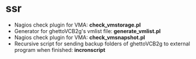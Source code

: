 ssr
===

+ Nagios check plugin for VMA: **check_vmstorage.pl**
+ Generator for ghettoVCB2g's vmlist file: **generate_vmlist.pl**
+ Nagios check plugin for VMA: **check_vmsnapshot.pl**
+ Recursive script for sending backup folders of ghettoVCB2g to external program when finished: **incronscript**
